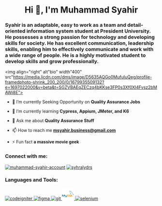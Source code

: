 
<h1 align="center">Hi 👋, I'm Muhammad Syahir</h1>
<h3>Syahir is an adaptable, easy to work as a team and detail-oriented information system student at President University. He possesses a strong passion for technology and developing skills for society. He has excellent communication, leadership skills, enabling him to effectively communicate and work with a wide range of people. He is a highly motivated student to develop skills and grow professionally.</h3>

<img align="right" alt"bio" width"400" src"https://media.licdn.com/dms/image/D5635AQGo0MufuIuQeg/profile-framedphoto-shrink_200_200/0/1679935509132?e=1697022000&v=beta&t=SGZVBAEqZECzq4bKKse3FP0s3Xf0Xl4Fvsz2bMAWi8E">


- 🔭 I’m currently Seeking Opportunity on **Quality Assurance Jobs**

- 🌱 I’m currently learning **Cypress, Appium, JMeter, and K6**

- 💬 Ask me about **Quality Assurance Stuff**

- 📫 How to reach me **msyahir.business@gmail.com**

- ⚡ Fun fact **a massive movie geek**

<h3 align="left">Connect with me:</h3>
<p align="left">
<a href="https://linkedin.com/in/muhammad-syahir-account" target="blank"><img align="center" src="https://raw.githubusercontent.com/rahuldkjain/github-profile-readme-generator/master/src/images/icons/Social/linked-in-alt.svg" alt="muhammad-syahir-account" height="30" width="40" /></a>
<a href="https://instagram.com/syhralydrs" target="blank"><img align="center" src="https://raw.githubusercontent.com/rahuldkjain/github-profile-readme-generator/master/src/images/icons/Social/instagram.svg" alt="syhralydrs" height="30" width="40" /></a>
</p>

<h3 align="left">Languages and Tools:</h3>
<p align="left"> <a href="https://codeigniter.com" target="_blank" rel="noreferrer"> <img src="https://cdn.worldvectorlogo.com/logos/codeigniter.svg" alt="codeigniter" width="40" height="40"/> </a> <a href="https://www.figma.com/" target="_blank" rel="noreferrer"> <img src="https://www.vectorlogo.zone/logos/figma/figma-icon.svg" alt="figma" width="40" height="40"/> </a> <a href="https://git-scm.com/" target="_blank" rel="noreferrer"> <img src="https://www.vectorlogo.zone/logos/git-scm/git-scm-icon.svg" alt="git" width="40" height="40"/> </a> <a href="https://www.mysql.com/" target="_blank" rel="noreferrer"> <img src="https://raw.githubusercontent.com/devicons/devicon/master/icons/mysql/mysql-original-wordmark.svg" alt="mysql" width="40" height="40"/> </a> <a href="https://www.selenium.dev" target="_blank" rel="noreferrer"> <img src="https://raw.githubusercontent.com/detain/svg-logos/780f25886640cef088af994181646db2f6b1a3f8/svg/selenium-logo.svg" alt="selenium" width="40" height="40"/> </a> </p>

